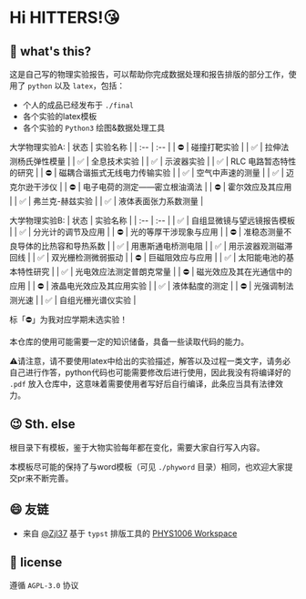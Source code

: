 # Hi HITTERS!😘

## 🤔 what's this?

这是自己写的物理实验报告，可以帮助你完成数据处理和报告排版的部分工作，使用了 `python` 以及 `latex`，包括：

- 个人的成品已经发布于 `./final`
- 各个实验的latex模板
- 各个实验的 `Python3` 绘图&数据处理工具

大学物理实验A:
| 状态 | 实验名称 |
| :-- | :-- |
| ⛔ | 碰撞打靶实验 |
| ✅ | 拉伸法测杨氏弹性模量 |
| ✅ | 全息技术实验 |
| ✅ | 示波器实验 |
| ✅ | RLC 电路暂态特性的研究 |
| ⛔ | 磁耦合谐振式无线电力传输实验 |
| ✅ | 空气中声速的测量 |
| ✅ | 迈克尔逊干涉仪 |
| ⛔ | 电子电荷的测定——密立根油滴法 |
| ⛔ | 霍尔效应及其应用 |
| ✅ | 弗兰克-赫兹实验 |
| ✅ | 液体表面张力系数测量 |

大学物理实验B:
| 状态 | 实验名称 |
| :-- | :-- |
| ✅ | 自组显微镜与望远镜报告模板 |
| ✅ | 分光计的调节及应用 |
| ⛔ | 光的等厚干涉现象与应用 |
| ⛔ | 准稳态测量不良导体的比热容和导热系数 |
| ✅ | 用惠斯通电桥测电阻 |
| ✅ | 用示波器观测磁滞回线 |
| ✅ | 双光栅检测微弱振动 |
| ⛔ | 巨磁阻效应与应用 |
| ✅ | 太阳能电池的基本特性研究 |
| ✅ | 光电效应法测定普朗克常量 |
| ⛔ | 磁光效应及其在光通信中的应用 |
| ⛔ | 液晶电光效应及其应用实验 |
| ✅ | 液体黏度的测定 |
| ⛔ | 光强调制法测光速 |
| ✅ | 自组光栅光谱仪实验 |

标「⛔」为我对应学期未选实验！

本仓库的使用可能需要一定的知识储备，具备一些读取代码的能力。

⚠️请注意，请不要使用latex中给出的实验描述，解答以及过程一类文字，请务必自己进行作答，python代码也可能需要修改后进行使用，因此我没有将编译好的 `.pdf` 放入仓库中，这意味着需要使用者写好后自行编译，此条应当具有法律效力。


## 😉 Sth. else
根目录下有模板，鉴于大物实验每年都在变化，需要大家自行写入内容。

本模板尽可能的保持了与word模板（可见 `./phyword` 目录）相同，也欢迎大家提交pr来不断完善。

## 😄 友链

- 来自 [@Zjl37](https://github.com/Zjl37) 基于 `typst` 排版工具的 [PHYS1006 Workspace](https://github.com/Zjl37/phys1006-workspace)

## 📄 license

遵循 `AGPL-3.0` 协议
